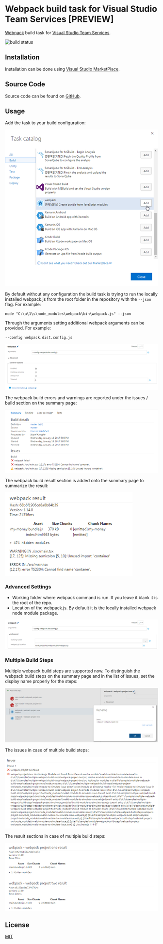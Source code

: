 # Webpack build task for Visual Studio Team Services [PREVIEW]

[Webpack](https://webpack.github.io/) build task for [Visual Studio Team Services](https://www.visualstudio.com/fr-fr/products/visual-studio-team-services-vs.aspx).

![build status](https://dealogic.visualstudio.com/DefaultCollection/_apis/public/build/definitions/4cd19643-db3a-4dcc-b481-76a7800dd64d/7871/badge)

## Installation

Installation can be done using [Visual Studio MarketPlace](https://marketplace.visualstudio.com/items?itemName=Dealogic.webpack-vsts-extension).

## Source Code

Source code can be found on [GitHub](https://github.com/Dealogic/webpack-vsts-extension).

## Usage

Add the task to your build configuration:

![Add webpack task](https://raw.githubusercontent.com/Dealogic/webpack-vsts-extension/master/screenshots/TaskCatalogPreview.png)

By default without any configuration the build task is trying to run the locally installed webpack.js from the root folder in the repository with the `--json` flag. For example:
```
node "C:\a\1\s\node_modules\webpack\bin\webpack.js" --json
```

Through the arguments setting additional webpack arguments can be provided. For example:
```
--config webpack.dist.config.js
```

![webpack arguments](https://raw.githubusercontent.com/Dealogic/webpack-vsts-extension/master/screenshots/WebpackArguments.png)

The webpack build errors and warnings are reported under the issues / build section on the summary page:

![webpack build issues](https://raw.githubusercontent.com/Dealogic/webpack-vsts-extension/master/screenshots/WebpackBuildIssues.png)

The webpack build result section is added onto the summary page to summarize the result:

![webpack build result](https://raw.githubusercontent.com/Dealogic/webpack-vsts-extension/master/screenshots/WebpackBuildResult.png)

### Advanced Settings

- Working folder where webpack command is run. If you leave it blank it is the root of the repo.
- Location of the webpack.js. By default it is the locally installed webpack node module package.

![Advanced settings](https://raw.githubusercontent.com/Dealogic/webpack-vsts-extension/master/screenshots/AdvancedSettings.png)

### Multiple Build Steps

Multiple webpack build steps are supported now. To distinguish the webpack build steps on the summary page
and in the list of issues, set the display name properly for the steps:

![Multiple setps with different name](https://raw.githubusercontent.com/Dealogic/webpack-vsts-extension/master/screenshots/MultipleStepsWithDifferentName.png)

The issues in case of multiple build steps:

![Issues section for multiple steps](https://raw.githubusercontent.com/Dealogic/webpack-vsts-extension/master/screenshots/IssuesForMultipleSteps.png)

The result sections in case of multiple build steps:

![Result sections for multiple steps](https://raw.githubusercontent.com/Dealogic/webpack-vsts-extension/master/screenshots/ResultSectionsForMultipleSteps.png)

## License

[MIT](https://github.com/Dealogic/webpack-vsts-extension/blob/master/LICENSE)
